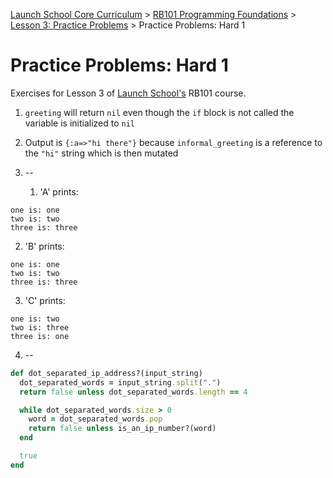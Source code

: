 [Launch School Core Curriculum][readme] >
[RB101 Programming Foundations][rb101-notes] >
[Lesson 3: Practice Problems][lesson3] >
Practice Problems: Hard 1

# Practice Problems: Hard 1

Exercises for Lesson 3 of [Launch School's][launch-school] RB101 course.

1. `greeting` will return `nil` even though the `if` block is not called the variable is initialized to `nil`
2. Output is `{:a=>"hi there"}` because `informal_greeting` is a reference to the `"hi"` string which is then mutated
3. --

   1. 'A' prints:

```text
one is: one
two is: two
three is: three
```

2. 'B' prints:

```text
one is: one
two is: two
three is: three
```

3. 'C' prints:

```text
one is: two
two is: three
three is: one
```

4. --

```ruby
def dot_separated_ip_address?(input_string)
  dot_separated_words = input_string.split(".")
  return false unless dot_separated_words.length == 4

  while dot_separated_words.size > 0
    word = dot_separated_words.pop
    return false unless is_an_ip_number?(word)
  end

  true
end
```

[lesson3]: lesson-3-contents.md
[rb101-notes]: /rb101/rb101-notes.md
[readme]: /README.md
[launch-school]: https://launchschool.com
